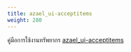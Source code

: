 ```yaml
---
title: azael_ui-acceptitems
weight: 280
---
```


คู่มือการใช้งานทรัพยากร [azael_ui-acceptitems][azael_ui-acceptitems]

[azael_ui-acceptitems]: https://fivem.azael.dev/digishop/azael-ui-acceptitems
